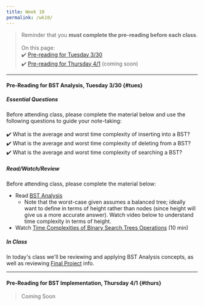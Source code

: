 ```yaml
---
title: Week 10
permalink: /wk10/
---
```


> Reminder that you **must complete the pre-reading before each class**.
<br><br>
On this page:  
✔️ [Pre-reading for Tuesday 3/30](#tues)  
✔️ [Pre-reading for Thursday 4/1](#thurs) (coming soon)

---

#### Pre-Reading for BST Analysis, Tuesday 3/30 {#tues}

##### Essential Questions
Before attending class, please complete the material below and use the following questions to guide your note-taking:  
<br>
✔️ What is the average and worst time complexity of inserting into a BST?  
✔️ What is the average and worst time complexity of deleting from a BST?  
✔️ What is the average and worst time complexity of searching a BST?  

##### Read/Watch/Review
Before attending class, please complete the material below:
- Read [BST Analysis](/files/bst-analysis.pdf)
	- Note that the worst-case given assumes a balanced tree; ideally want to define in terms of height rather than nodes (since height will give us a more accurate answer). Watch video below to understand time complexity in terms of height.
- Watch [Time Complexities of Binary Search Trees Operations](https://www.youtube.com/watch?v=tEoyeoHmqlk) (10 min)

##### In Class
In today's class we'll be reviewing and applying BST Analysis concepts, as well as reviewing [Final Project](/final) info.

---

#### Pre-Reading for BST Implementation, Thursday 4/1 {#thurs}

> Coming Soon